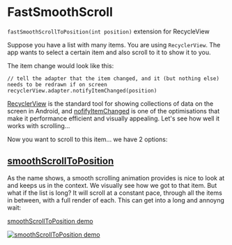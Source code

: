 # FastSmoothScroll
`fastSmoothScrollToPosition(int position)` extension for RecycleView

Suppose you have a list with many items. You are using `RecyclerView`. The app wants to select a certain item and also scroll to it to show it to you.

The item change would look like this:

```
// tell the adapter that the item changed, and it (but nothing else) needs to be redrawn if on screen
recyclerView.adapter.notifyItemChanged(position)
```

[RecyclerView](https://developer.android.com/guide/topics/ui/layout/recyclerview) is the standard tool for showing collections of data on the screen in Android, and [nofifyItemChanged](https://developer.android.com/reference/androidx/recyclerview/widget/RecyclerView.Adapter#notifyItemChanged(int)) is one of the optimisations that make it performance efficient and visually appealing. Let's see how well it works with scrolling...

Now you want to scroll to this item... we have 2 options:

## [smoothScrollToPosition](https://developer.android.com/reference/androidx/recyclerview/widget/RecyclerView#smoothScrollToPosition(int))

As the name shows, a smooth scrolling animation provides is nice to look at and keeps us in the context. We visually see how we got to that item. But what if the list is long? It will scroll at a constant pace, through all the items in between, with a full render of each. This can get into a long and annoyng wait:

[smoothScrollToPosition demo](https://www.youtube.com/embed/6UlZDAXGqo4)

[![smoothScrollToPosition demo](http://img.youtube.com/vi/6UlZDAXGqo4/0.jpg)](http://www.youtube.com/watch?v=6UlZDAXGqo4 "Long Wait for smoothScrollToPosition()")

